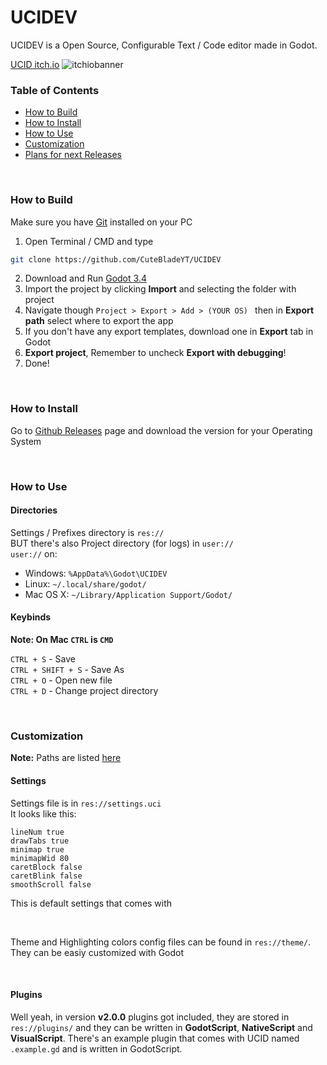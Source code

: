 # UCIDEV

UCIDEV is a Open Source, Configurable Text / Code editor made in Godot.

[UCID itch.io](https://unitedcatdom.itch.io/ucidev)
![itchiobanner](https://user-images.githubusercontent.com/78739707/149632044-61e655a3-1c0d-4d4e-a9ad-458c97289efb.png)


### Table of Contents
- [How to Build](#how-to-build)
- [How to Install](#how-to-install)
- [How to Use](#how-to-use)
- [Customization](#customization)
- [Plans for next Releases](https://github.com/CuteBladeYT/UCIDEV/projects/1)

<br>

### How to Build
Make sure you have [Git](https://git-scm.com/downloads) installed on your PC
1. Open Terminal / CMD and type
```bash
git clone https://github.com/CuteBladeYT/UCIDEV
```
2. Download and Run [Godot 3.4](https://github.com/godotengine/godot/releases/tag/3.4-stable)
3. Import the project by clicking **Import** and selecting the folder with project
4. Navigate though `Project > Export > Add > (YOUR OS) ` then in **Export path** select where to export the app
5. If you don't have any export templates, download one in **Export** tab in Godot
6. **Export project**, Remember to uncheck **Export with debugging**!
7. Done!

<br>

### How to Install
Go to [Github Releases](https://github.com/CuteBladeYT/UCIDEV/releases) page and download the version for your Operating System

<br>

### How to Use

#### Directories
Settings / Prefixes directory is `res://`<br>
BUT there's also Project directory (for logs) in `user://`<br>
`user://` on:
- Windows: `%AppData%\Godot\UCIDEV`
- Linux: `~/.local/share/godot/`
- Mac OS X: `~/Library/Application Support/Godot/`

#### Keybinds

**Note: On Mac `CTRL` is `CMD`**

`CTRL + S` - Save<br>
`CTRL + SHIFT + S` - Save As<br>
`CTRL + O` - Open new file<br>
`CTRL + D` - Change project directory<br>

<br>

### Customization
**Note:** Paths are listed [here](#how-to-use)

#### Settings

Settings file is in `res://settings.uci`<br>
It looks like this:
```
lineNum true
drawTabs true
minimap true
minimapWid 80
caretBlock false
caretBlink false
smoothScroll false
```
This is default settings that comes with 

<br>

Theme and Highlighting colors config files can be found in `res://theme/`. They can be easiy customized with Godot

<br>

#### Plugins

Well yeah, in version **v2.0.0** plugins got included, they are stored in `res://plugins/` and they can be written in **GodotScript**, **NativeScript** and **VisualScript**. There's an example plugin that comes with UCID named `.example.gd` and is written in GodotScript.
